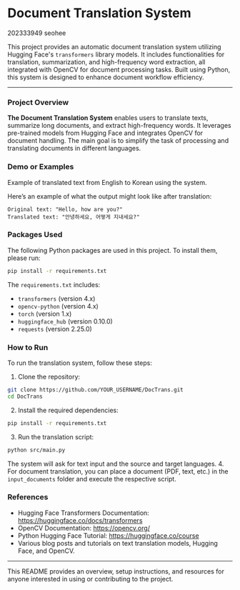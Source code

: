 # **Document Translation System**
202333949 seohee


This project provides an automatic document translation system utilizing Hugging Face's `transformers` library models. It includes functionalities for translation, summarization, and high-frequency word extraction, all integrated with OpenCV for document processing tasks. Built using Python, this system is designed to enhance document workflow efficiency.

-----
### **Project Overview**
**The Document Translation System** enables users to translate texts, summarize long documents, and extract high-frequency words. It leverages pre-trained models from Hugging Face and integrates OpenCV for document handling. The main goal is to simplify the task of processing and translating documents in different languages.


### **Demo or Examples**
Example of translated text from English to Korean using the system.

Here’s an example of what the output might look like after translation:
```arduino
Original text: "Hello, how are you?"
Translated text: "안녕하세요, 어떻게 지내세요?"
```


### **Packages Used**
The following Python packages are used in this project. To install them, please run:
```bash
pip install -r requirements.txt
```
The `requirements.txt` includes:
* `transformers` (version 4.x)
* `opencv-python` (version 4.x)
* `torch` (version 1.x)
* `huggingface_hub` (version 0.10.0)
* `requests` (version 2.25.0)


### **How to Run**
To run the translation system, follow these steps:
1. Clone the repository:
```bash
git clone https://github.com/YOUR_USERNAME/DocTrans.git
cd DocTrans
```
2. Install the required dependencies:
```bash
pip install -r requirements.txt
```
3. Run the translation script:
```bash
python src/main.py
```
The system will ask for text input and the source and target languages.
4. For document translation, you can place a document (PDF, text, etc.) in the `input_documents` folder and execute the respective script.


### **References**
* Hugging Face Transformers Documentation: https://huggingface.co/docs/transformers
* OpenCV Documentation: https://opencv.org/
* Python Hugging Face Tutorial: https://huggingface.co/course
* Various blog posts and tutorials on text translation models, Hugging Face, and OpenCV.

-----
This README provides an overview, setup instructions, and resources for anyone interested in using or contributing to the project.
